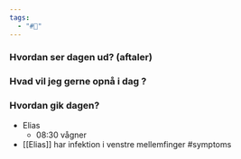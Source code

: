 ```yaml
---
tags:
  - "#📅"
---
```

### Hvordan ser dagen ud? (aftaler)


### Hvad vil jeg gerne opnå i dag ?


### Hvordan gik dagen?
- Elias 
	- 08:30 vågner 
- [[Elias]] har infektion i venstre mellemfinger #symptoms 